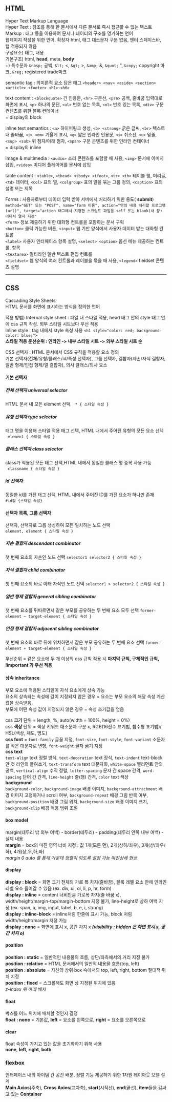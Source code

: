 ## HTML
Hyper Text Markup Language  
Hyper Text : 참조를 통해 한 문서에서 다른 문서로 즉시 접근할 수 없는 텍스트  
Markup : 태그 등을 이용하여 문서나 데이터의 구조를 명기하는 언어  
웹페이지 작성을 위한 언어. 확장자 html, 태그 대소문자 구분 없음, 엔터 스페이스바, 탭 적용되지 않음  
구성요소) 태그, 내용  
기본구조) html, **head**, meta, **body**  
+) 특수문자 ```&nbsp;``` 공백, ```&lt;``` <, ```&gt;``` >, ```&amp;``` &, ```&quot;``` ", ```&copy;``` copyright 마크, ```&reg;``` registered trade마크  
  
semantic tag : 의미론적 요소 담은 태그
```<header> <nav> <aside> <section> <article> <footer> <h1>~<h6>```  
  
text content : ```<blockquote>``` 긴 인용문, ```<hr>``` 구분선, ```<pre>``` 공백, 줄바꿈 입력대로 화면에 표시, ```<p>``` 하나의 문단, ```<ul>``` 번호 없는 목록, ```<ol>``` 번호 있는 목록, ```<div>``` 구문 컨텐츠를 위한 블록 컨테이너  
= display의 block  
  
inline text semantics : ```<a>``` 하이퍼링크 생성, ```<b> <strong>``` 굵은 글씨, ```<br>``` 텍스트 내 줄바꿈, ```<i> <em>``` 기울게 표시, ```<q>``` 짧은 인라인 인용문, ```<s>``` 취소선, ```<u>``` 밑줄, ```<sup> <sub>``` 위 첨자/아래 첨자, ```<span>``` 구문 콘텐츠를 위한 인라인 컨테이너  
= display의 inline   
  
image & multimedia : ```<audio>``` 소리 콘텐츠를 포함할 때 사용, ```<img>``` 문서에 이미지 삽입, ```<video>``` 미디어 플레이어를 문서에 삽입  
  
table content : ```<table>```, ```<thead> <tbody> <tfoot>```, ```<tr> <th>``` 테이블 행, 머리글, ```<td>``` 데이터, ```<col>``` 표의 열, ```<colgroup>``` 표의 열을 묶는 그룹 정의, ```<caption>``` 표의 설명 또는 제목  
  
Forms : 사용자로부터 데이터 입력 받아 서버에서 처리하기 위한 용도( **submit**)  
```method="GET" 또는 "POST", name="form 이름", action="안의 내용 처리할 프로그램(url)", target="action 태그에서 지정한 스크립트 파일을 self 또는 blank(새 창) 어디서 열지 지정"```  
```<form>``` 정보 제출하기 위한 대화형 컨트롤을 포함하는 문서 구획  
```<button>``` 클릭 가능한 버튼, ```<input>``` 웹 기반 양식에서 사용자 데이터 받는 대화형 컨트롤  
```<label>``` 사용자 인터페이스 항목 설명, ```<select> <option>``` 옵션 메뉴 제공하는 컨트롤, 항목  
```<textarea>``` 멀티라인 일반 텍스트 편집 컨트롤  
```<fieldset>``` 웹 양식의 여러 컨트롤과 레이블을 묶을 때 사용, ```<legend>``` fieldset 콘텐츠 설명   
    
--------------
  
## CSS
Cascading Style Sheets  
HTML 문서를 화면에 표시하는 방식을 정의한 언어  

적용 방법) 
Internal style sheet : 파일 내 스타일 적용, head 태그 안의 style 태그 안에 css 규칙 작성. 외부 스타일 시트보다 우선 적용   
Inline style : tag 내에서 style 속성 사용 ```<h1 style="color: red; background-color: blue;">```  
**스타일 적용 운선순위 : 인라인 -> 내부 스타일 시트 -> 외부 스타일 시트 순**  

CSS 선택자 : HTML 문서에서 CSS 규칙을 적용할 요소 정의  
기본 선택자(전체/유형/클래스/id/특성 선택자), 그룹 선택자, 결합자(자손/자식 결합자, 일반 형제/인접 형제/열 결합자), 의사 클래스/의사 요소  
#### 기본 선택자
##### 전체 선택자 universal selector
HTML 문서 내 모든 element 선택.  ``` * { 스타일 속성 }```  
##### 유형 선택자 type selector
태그 명을 이용해 스타일 적용 태그 선택, HTML 내에서 주어진 유형의 모든 요소 선택  
``` element { 스타일 속성 }```  
##### 클래스 선택자 class selector
class가 적용된 모든 태그 선택,HTML 내에서 동일한 클래스 명 중복 사용 가능  
``` classname { 스타일 속성 }```  
##### id 선택자
동일한 id를 가진 태그 선택, HTML 내에서 주어진 ID를 가진 요소가 하나만 존재  
```#id값 {스타일 속성}```  
  
#### 선택자 목록, 그룹 선택자
선택자, 선택자로 그룹 생성하여 모든 일치하는 노드 선택  
```element, element { 스타일 속성 }```  

##### 자손 결합자 descendant combinator
첫 번째 요소의 자손인 노드 선택 ```selector1 selector2 { 스타일 속성 }```  
##### 자식 결합자 chlid combinator
첫 번째 요소의 바로 아래 자식인 노드 선택 ```selector1 > selector2 { 스타일 속성 }```  
##### 일반 형제 결합자 general sibling combinator
첫 번째 요소를 뒤따르면서 같은 부모를 공유하는 두 번째 요소 모두 선택 ```former-element ~ target-element { 스타일 속성 }```  
##### 인접 형제 결합자 adjacent sibling combinator
첫 번째 요소의 바로 뒤에 위치하면서 같은 부모 공유하는 두 번째 요소 선택 ```former-element + target-element { 스타일 속성 }```  
   
우선순위 = 같은 요소에 두 개 이상의 css 규칙 적용 시 **마지막 규칙, 구체적인 규칙, !important 가 우선 적용**  
  
#### 상속 inheritance
부모 요소에 적용된 스타일이 자식 요소에게 상속 가능  
요소의 상속되는 속성에 값이 지정되지 않은 경우 = 요소는 부모 요소의 해당 속성 계산 값을 상속받음  
부모에 어떤 속성 값이 지정되지 않은 경우 = 속성 초기값을 얻음  
  
css **크기** 단위 = length, %, auto(width = 100%, height = 0%)  
css **색상** 단위 = 색상 키워드 대소문자 구분 x, RGB(16진수 표기법, 함수형 표기법)/ HSL(색상, 채도, 명도)  
**css font** = ```font-family``` 글꼴 지정, ```font-size```, ```font-style```, ```font-variant``` 소문자를 작은 대문자로 변형, ```font-weight``` 글자 굵기 지정  
**css text**  
```text-align``` text 정렬 방식, ```text-decoration``` text 장식, ```text-indent``` text-block 안 첫 라인의 들여쓰기, ```text-transform``` text 대문자화, ```white-space``` 엘리먼트 안의 공백, ```vertical-align``` 수직 정렬, ```letter-spacing``` 문자 간 space 간격, ```word-spacing``` 단어 간 간격, ```line-height``` 줄(행) 간격, ```color``` text 색상  
**background**  
```background-color```, ```background-image``` 배경 이미지, ```background-attrachment``` 배경 이미지 고정하거나 scroll 여부, ```background-repeat``` 배경 그림 반복 여부, ```background-position``` 배경 그림 위치, ```background-size``` 배경 이미지 크기, ```background-clip``` 배경 적용 범위 조절  
  
#### box model
margin(테두리 밖 외부 여백) - border(테두리) - padding(테두리 안쪽 내부 여백) - 실제 내용  
**margin** = box의 마진 영역 너비 지정 : 값 1개(모든 면), 2개(상하/좌우), 3개(상/좌우/하), 4개(상,우,하,좌)  
*margin 0 auto 를 통해 가운데 정렬이 되도록 설정 가능* *마진상쇄 현상*  
  
#### display
**display : block** = 화면 크기 전체의 가로 폭 차지(줄바꿈), 블록 레벨 요소 안에 인라인 레벨 요소 들어갈 수 있음 (ex. div, ui, oi, li, p, hr, form)  
**display : inline** = content 너비만큼 가로폭 차지(줄 바꿈 x), width/height/margin-top/margin-bottom 지정 불가, line-height로 상하 여백 지정 (ex. span, a, img, input, label, b, e, i, strong)  
**display : inline-block** = inline처럼 한줄에 표시 가능, block 처럼 width/height/margin 지정 가능  
**display : none** = 화면에 표시 x, 공간 차지 x ***(visibility : hidden 은 화면 표시 x, 공간 차지 o)***
  
#### position
**position : static** = 일반적인 내용물의 흐름, 상단/좌측에서의 거리 지정 불가  
**position : relative** = HTML 문서에서의 일반적 내용물 흐름(top, left)   
**position : absolute** = 자신의 상위 box 속에서의 top, left, right, bottom 절대적 위치 지정  
**position : fixed** = 스크롤해도 화면 상 지정된 위치에 있음  
*z-index 위 아래 배치*   
  
#### float
박스를 어느 위치에 배치할 것인지 결정  
**float : none** = 기본값, **left** = 요소를 왼쪽으로, **right** = 요소를 오른쪽으로  
  
#### clear 
float 속성이 가지고 있는 값을 초기화하기 위해 사용  
**none**, **left, right**, **both**  
  
### flexbox
인터페이스 내의 아이템 간 공간 배분, 정렬 기능 제공하기 위한 1차원 레이아웃 모델 설계  
**Main Axios**(주축), **Cross Axios**(교차축), **start**(시작선), **end**(끝선),  **item**들을 감싸고 있는 **Container**    

